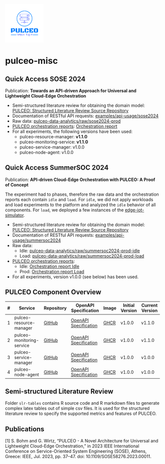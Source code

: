 <img src="docs/assets/pulceo-logo-color.png" alt="pulceo-logo" width="25%" height="auto"/>

# pulceo-misc

## Quick Access SOSE 2024

Publication: **Towards an API-driven Approach for Universal and Lightweight Cloud-Edge Orchestration**

- Semi-structured literature review for obtaining the domain model: [PULCEO: Structured Literature Review Source Repository](https://spboehm.github.io/pulceo-misc/)
- Documentation of RESTful API requests: [examples/api-usage/sose2024](https://github.com/spboehm/pulceo-misc/tree/main/examples/api-usage/sose2024)
- Raw data: [pulceo-data-analytics/raw/sose2024-prod](https://github.com/spboehm/pulceo-misc/tree/main/pulceo-data-analytics/raw/sose2024-prod)
- [PULCEO orchestration reports](https://spboehm.github.io/pulceo-misc/reports/): [Orchestration report](https://spboehm.github.io/pulceo-misc/reports/sose2024-prod/)
- For all experiments, the following versions have been used:
  - pulceo-resource-manager: **v1.1.0**
  - pulceo-monitoring-service: **v1.1.0**
  - pulceo-service-manager: v1.0.0
  - pulceo-node-agent: v1.0.0

## Quick Access SummerSOC 2024

Publication: **API-driven Cloud-Edge Orchestration with PULCEO: A Proof of Concept**

The experiment had to phases, therefore the raw data and the orchestration reports each contain `idle` and `load`.
For `idle`, we did not apply workloads and load experiments to the platform and analyzed the `idle` behavior of all components.
For `load`, we deployed a few instances of the [edge-iot-simulator](https://github.com/spboehm/edge-iot-simulator).

- Semi-structured literature review for obtaining the domain model: [PULCEO: Structured Literature Review Source Repository](https://spboehm.github.io/pulceo-misc/)
- Documentation of RESTful API requests: [examples/api-usage/summersoc2024](https://github.com/spboehm/pulceo-misc/tree/main/examples/api-usage/summersoc2024)
- Raw data:
  - Idle: [pulceo-data-analytics/raw/summersoc2024-prod-idle](https://github.com/spboehm/pulceo-misc/tree/main/pulceo-data-analytics/raw/summersoc2024-prod-idle)
  - Load: [pulceo-data-analytics/raw/summersoc2024-prod-load](https://github.com/spboehm/pulceo-misc/tree/main/pulceo-data-analytics/raw/summersoc2024-prod-load)
- [PULCEO orchestration reports](https://spboehm.github.io/pulceo-misc/reports/):
  - Idle: [Orchestration report Idle](https://spboehm.github.io/pulceo-misc/reports/summersoc2024-prod-idle/)
  - Prod: [Orchestration report Load](https://spboehm.github.io/pulceo-misc/reports/summersoc2024-prod-load/)
- For all experiments, version v1.0.0 (see below) has been used.

## PULCEO Component Overview

| #   | Service                   | Repository                                                     | OpenAPI Specification                                                        | Image                                                                                                 | Initial Version | Current Version |
| --- | ------------------------- | -------------------------------------------------------------- | ---------------------------------------------------------------------------- | ----------------------------------------------------------------------------------------------------- | --------------- | --------------- |
| 1   | pulceo-resource-manager   | [GitHub](https://github.com/spboehm/pulceo-resource-manager)   | [OpenAPI Specification](https://spboehm.github.io/pulceo-resource-manager)   | [GHCR](https://github.com/spboehm/pulceo-resource-manager/pkgs/container/pulceo-resource-manager)     | v1.0.0          | v1.1.0          |
| 2   | pulceo-monitoring-service | [GitHub](https://github.com/spboehm/pulceo-monitoring-service) | [OpenAPI Specification](https://spboehm.github.io/pulceo-monitoring-service) | [GHCR](https://github.com/spboehm/pulceo-monitoring-service/pkgs/container/pulceo-monitoring-service) | v1.0.0          | v1.1.0          |
| 3   | pulceo-service-manager    | [GitHub](https://github.com/spboehm/pulceo-service-manager)    | [OpenAPI Specification](https://spboehm.github.io/pulceo-service-manager)    | [GHCR](https://github.com/spboehm/pulceo-service-manager/tree/main)                                   | v1.0.0          | v1.0.0          |
| 4   | pulceo-node-agent         | [GitHub](https://github.com/spboehm/pulceo-node-agent)         | [OpenAPI Specification](https://spboehm.github.io/pulceo-node-agent/)        | [GHCR](https://github.com/spboehm/pulceo-node-agent/pkgs/container/pulceo-node-agent)                 | v1.0.0          | v1.0.0          |

## Semi-structured Literature Review

Folder `slr-tables` contains R source code and R markdown files to generate complex latex tables out of simple csv files.
It is used for the structured literature review to specify the supported metrics and features of PULCEO.

## Publications

[1] S. Bohm and G. Wirtz, “PULCEO - A Novel Architecture for Universal and Lightweight Cloud-Edge Orchestration,” in 2023 IEEE International Conference on Service-Oriented System Engineering (SOSE), Athens, Greece: IEEE, Jul. 2023, pp. 37–47. doi: 10.1109/SOSE58276.2023.00011.
